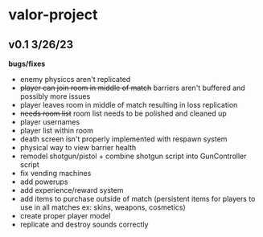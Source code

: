 # valor-project
## v0.1 3/26/23
**bugs/fixes**
- enemy physiccs aren't replicated
- ~~player can join room in middle of match~~ barriers aren't buffered and possibly more issues
- player leaves room in middle of match resulting in loss replication
- ~~needs room list~~ room list needs to be polished and cleaned up
- player usernames
- player list within room
- death screen isn't properly implemented with respawn system
- physical way to view barrier health
- remodel shotgun/pistol + combine shotgun script into GunController script
- fix vending machines
- add powerups
- add experience/reward system
- add items to purchase outside of match (persistent items for players to use in all matches ex: skins, weapons, cosmetics)
- create proper player model
- replicate and destroy sounds correctly
